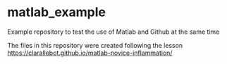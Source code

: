 # matlab_example
Example repository to test the use of Matlab and Github at the same time

The files in this repository were created following the lesson https://clarallebot.github.io/matlab-novice-inflammation/

